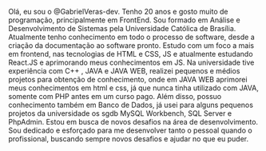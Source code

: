 Olá, eu sou o @GabrielVeras-dev. Tenho 20 anos e gosto muito de programação, principalmente em FrontEnd.
Sou formado em Análise e Desenvolvimento de Sistemas pela Universidade Católica de Brasília.
Atualmente tenho conhecimento em todo o processo de software, desde a criação da documentação ao software pronto.
Estudo com um foco a mais em frontend, nas tecnologias de HTML e CSS, JS e atualmente estudando React.JS e aprimorando meus conhecimentos em JS.
Na universidade tive experiência com C++ , JAVA e JAVA WEB, realizei pequenos e médios projetos para obtenção de conhecimento, onde em JAVA WEB aprimorei meus conhecimentos em html e css, já que nunca tinha utilizado com JAVA, somente com PHP antes em um curso pago.
Além disso, possuo conhecimento também em Banco de Dados, já usei para alguns pequenos projetos da universidade os sgdb MySQL Workbench,
SQL Server e PhpAdmin.
Estou em busca de novos desafios na área de desenvolvimento.
Sou dedicado e esforçado para me desenvolver tanto o pessoal quando o profissional, buscando sempre novos desafios e ajudar no que eu puder.
